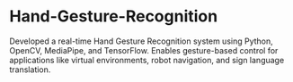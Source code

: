 # Hand-Gesture-Recognition
Developed a real-time Hand Gesture Recognition system using Python, OpenCV, MediaPipe, and TensorFlow. Enables gesture-based control for applications like virtual environments, robot navigation, and sign language translation.
